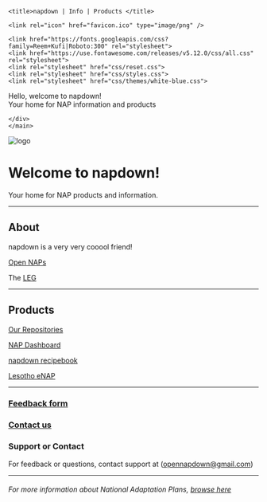
<!DOCTYPE html>
<html>
<head>
	<meta charset="utf-8">
	<meta http-equiv="X-UA-Compatible" content="IE=edge">
	<meta name="viewport" content="width=device-width, initial-scale=1.0">

	<title>napdown | Info | Products </title>

	<link rel="icon" href="favicon.ico" type="image/png" />

	<link href="https://fonts.googleapis.com/css?family=Reem+Kufi|Roboto:300" rel="stylesheet">
	<link href="https://use.fontawesome.com/releases/v5.12.0/css/all.css" rel="stylesheet">
	<link rel="stylesheet" href="css/reset.css">
	<link rel="stylesheet" href="css/styles.css">
	<link rel="stylesheet" href="css/themes/white-blue.css">
	
</head>
<body>
	<main>
		<div class="intro">Hello, welcome to napdown!</div>
		<div class="tagline">Your home for NAP information and products</div>
		<!-- Find your icons from here - https://fontawesome.com/icons?d=gallery&s=brands -->
		<div class="icons-social">
			<a target="_blank" href="https://github.com/napdown"><i class="fab fa-github"></i></a>
			<a target="_blank" href="https://twitter.com/napdown"><i class="fab fa-twitter"></i></a>
			<a target="_blank" href="https://www.facebook.com/in/napdown"><i class="fab fa-facebook"></i></a>
			<a target="_blank" href="https://www.linkedin.com/in/napdown"><i class="fab fa-linkedin"></i></a>
			
    </div>
	</main>
</body>
</html>

![logo](https://www.eci.ox.ac.uk/research/climate/img/unfccc.png) 

#  Welcome to napdown!
Your home for NAP products and information.

*****

## About
napdown is a very very cooool friend!

[Open NAPs](https://napcentral.netlify.app/open-naps/)

The [LEG](https://unfccc.int/LEG)

------

## Products
[Our Repositories](https://github.com/napdown)

[NAP Dashboard](https://napdown.github.io/O-NAPs-Dashboard/)

[napdown recipebook](https://napdown.github.io/NAPdown/)  

[Lesotho eNAP](https://napdown.github.io/Lesotho/)

-----
### [Feedback form](https://napdown.github.io/)

### [Contact us](mailto:opennapdown@gmail.com) 

### Support or Contact
For feedback or questions, contact support at (opennapdown@gmail.com)

---

###### For more information about National Adaptation Plans, [browse here](https://www4.unfccc.int/sites/NAPC/Pages/national-adaptation-plans.aspx)

